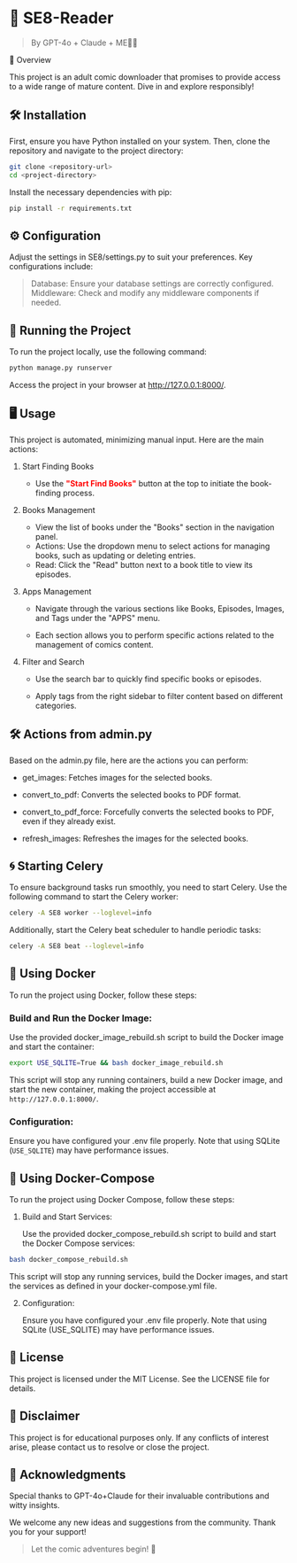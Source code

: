 # 🎨 SE8-Reader
> By GPT-4o + Claude + ME🧑‍💻

📖 Overview

This project is an adult comic downloader that promises to provide access to a wide range of mature content. Dive in and explore responsibly!

## 🛠️ Installation

First, ensure you have Python installed on your system. Then, clone the repository and navigate to the project directory:

```bash
git clone <repository-url>
cd <project-directory>
```

Install the necessary dependencies with pip:

```bash
pip install -r requirements.txt
```


## ⚙️ Configuration

Adjust the settings in SE8/settings.py to suit your preferences. Key configurations include:

> Database: Ensure your database settings are correctly configured.
> Middleware: Check and modify any middleware components if needed.


## 🚀 Running the Project
To run the project locally, use the following command:

```bash
python manage.py runserver
```

Access the project in your browser at http://127.0.0.1:8000/.

## 🖥️ Usage

This project is automated, minimizing manual input. Here are the main actions:

1. Start Finding Books

	- Use the <span style="color:red"><strong>"Start Find Books"</strong> </span> button at the top to initiate the book-finding process.

2. Books Management

	- View the list of books under the "Books" section in the navigation panel.
	- Actions: Use the dropdown menu to select actions for managing books, such as updating or deleting entries.
	- Read: Click the "Read" button next to a book title to view its episodes.

3. Apps Management

	- Navigate through the various sections like Books, Episodes, Images, and Tags under the "APPS" menu.
	
	- Each section allows you to perform specific actions related to the management of comics content.

4. Filter and Search

	- Use the search bar to quickly find specific books or episodes.
	
	- Apply tags from the right sidebar to filter content based on different categories.

## 🛠️ Actions from admin.py

Based on the admin.py file, here are the actions you can perform:

- get_images: Fetches images for the selected books.

- convert_to_pdf: Converts the selected books to PDF format.

- convert_to_pdf_force: Forcefully converts the selected books to PDF, even if they already exist.

- refresh_images: Refreshes the images for the selected books.

## 🌀 Starting Celery

To ensure background tasks run smoothly, you need to start Celery. Use the following command to start the Celery worker:

```bash
celery -A SE8 worker --loglevel=info
```

Additionally, start the Celery beat scheduler to handle periodic tasks:

```bash
celery -A SE8 beat --loglevel=info
```

## 🐳 Using Docker
To run the project using Docker, follow these steps:

### Build and Run the Docker Image:

Use the provided docker_image_rebuild.sh script to build the Docker image and start the container:

```bash
export USE_SQLITE=True && bash docker_image_rebuild.sh
```

This script will stop any running containers, build a new Docker image, and start the new container, making the project accessible at `http://127.0.0.1:8000/`.

### Configuration:

Ensure you have configured your .env file properly. Note that using SQLite (`USE_SQLITE`) may have performance issues.

## 🐳 Using Docker-Compose


To run the project using Docker Compose, follow these steps:

1. Build and Start Services:

	Use the provided docker_compose_rebuild.sh script to build and start the Docker Compose services:

```bash
bash docker_compose_rebuild.sh
```

This script will stop any running services, build the Docker images, and start the services as defined in your docker-compose.yml file.


2.	Configuration:
	
	Ensure you have configured your .env file properly. Note that using SQLite (USE_SQLITE) may have performance issues.



## 📜 License
This project is licensed under the MIT License. See the LICENSE file for details.

## 📛 Disclaimer
This project is for educational purposes only. If any conflicts of interest arise, please contact us to resolve or close the project.

## 🙏 Acknowledgments
Special thanks to GPT-4o+Claude for their invaluable contributions and witty insights.

We welcome any new ideas and suggestions from the community. Thank you for your support!


> Let the comic adventures begin! 🎉
